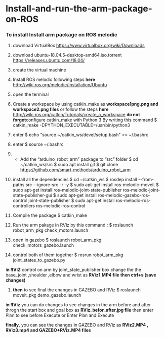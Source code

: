 # Install-and-run-the-arm-package-on-ROS
 ### To install Install  arm package on ROS melodic
 1. download VirtualBox 
https://www.virtualbox.org/wiki/Downloads 

1. download ubuntu-18.04.5-desktop-amd64.iso.torrent  https://releases.ubuntu.com/18.04/
1. create the virtual machine
1. Install ROS melodic following  steps **here** http://wiki.ros.org/melodic/Installation/Ubuntu
1. open the terminal 
1. Create a workspace by using catkin_make as **workspace1png.png and workspace2.png files** or follow the steps **here** http://wiki.ros.org/catkin/Tutorials/create_a_workspace
 **do not forget**configure catkin_make with Python 3  By writing this command $ catkin_make -DPYTHON_EXECUTABLE=/usr/bin/python3
1. enter $ echo "source ~/catkin_ws/devel/setup.bash" >> ~/.bashrc
1. enter $ source ~/.bashrc
1. - Add the “arduino_robot_arm” package to “src” folder
	$ cd ~/catkin_ws/src
	$ sudo apt install git
	$ git clone https://github.com/smart-methods/arduino_robot_arm 

1. install all the dependencies 
	$ cd ~/catkin_ws
	$ rosdep install --from-paths src --ignore-src -r -y
	$ sudo apt-get install ros-melodic-moveit
	$ sudo apt-get install ros-melodic-joint-state-publisher ros-melodic-joint-state-publisher-gui
	$ sudo apt-get install ros-melodic-gazebo-ros-control joint-state-publisher
	$ sudo apt-get install ros-melodic-ros-controllers ros-melodic-ros-control
1. Compile the package
     $ catkin_make
1. Run the arm pakage in RViz by  this command :
$ roslaunch robot_arm_pkg check_motors.launch
1. open in gazebo 
$ roslaunch robot_arm_pkg check_motors_gazebo.launch
1. control both of them together
$ rosrun robot_arm_pkg joint_states_to_gazebo.py

**in RViZ**
 control on arm by joint_state_publisher box
change the the base_joint ,shoulder ,elbow and wrist  as **RViz1.MP4 file**
**then ctrl+s (save changes)**

1. **then** to see final the changes in GAZEBO and RViz 
$ roslaunch moveit_pkg demo_gazebo.launch
 
**in RViz** you can do changes to  see changes in the arm before and after throgh the start box and goal box as **RViz_befor_after.jpg file** 
then enter Plan to see before Execute or Enter Plan and Execute
 
**finally**, you can see the changes in GAZEBO and RViz as **RViz2.MP4 , RViz3.mp4  and GAZEBO+RViz.MP4 files**
